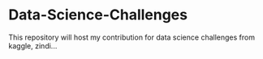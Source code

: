 # Data-Science-Challenges
This repository will host my contribution for data science challenges from kaggle, zindi...
